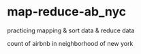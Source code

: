 # map-reduce-ab_nyc
practicing mapping & sort data & reduce data


count of airbnb in neighborhood of new york
